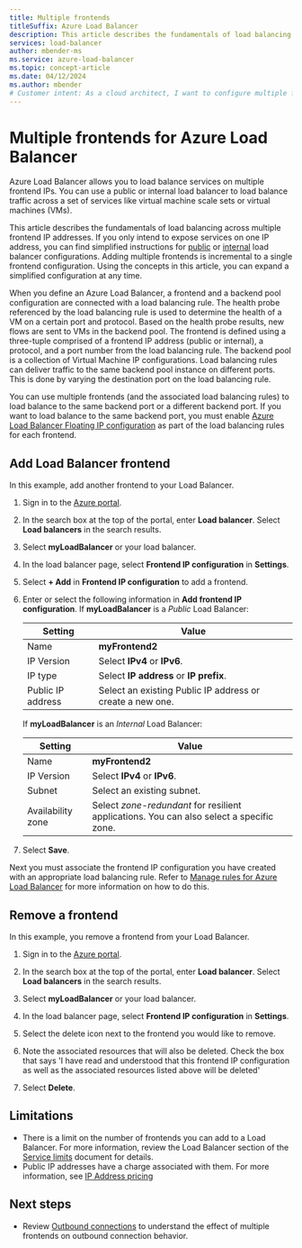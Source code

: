 ```yaml
---
title: Multiple frontends
titleSuffix: Azure Load Balancer
description: This article describes the fundamentals of load balancing across multiple IP addresses using the same port and protocol using multiple frontends on Azure Load Balancer.
services: load-balancer
author: mbender-ms
ms.service: azure-load-balancer
ms.topic: concept-article
ms.date: 04/12/2024
ms.author: mbender
# Customer intent: As a cloud architect, I want to configure multiple frontends on an Azure Load Balancer, so that I can efficiently distribute traffic across multiple services and improve the performance and availability of my applications.
---
```


# Multiple frontends for Azure Load Balancer

Azure Load Balancer allows you to load balance services on multiple frontend IPs. You can use a public or internal load balancer to load balance traffic across a set of services like virtual machine scale sets or virtual machines (VMs).

This article describes the fundamentals of load balancing across multiple frontend IP addresses. If you only intend to expose services on one IP address, you can find simplified instructions for [public](./quickstart-load-balancer-standard-public-portal.md) or [internal](./quickstart-load-balancer-standard-internal-portal.md) load balancer configurations. Adding multiple frontends is incremental to a single frontend configuration. Using the concepts in this article, you can expand a simplified configuration at any time.

When you define an Azure Load Balancer, a frontend and a backend pool configuration are connected with a load balancing rule. The health probe referenced by the load balancing rule is used to determine the health of a VM on a certain port and protocol. Based on the health probe results, new flows are sent to VMs in the backend pool. The frontend is defined using a three-tuple comprised of a frontend IP address (public or internal), a protocol, and a port number from the load balancing rule. The backend pool is a collection of Virtual Machine IP configurations. Load balancing rules can deliver traffic to the same backend pool instance on different ports. This is done by varying the destination port on the load balancing rule.

You can use multiple frontends (and the associated load balancing rules) to load balance to the same backend port or a different backend port. If you want to load balance to the same backend port, you must enable [Azure Load Balancer Floating IP configuration](load-balancer-floating-ip.md) as part of the load balancing rules for each frontend.

## Add Load Balancer frontend 
In this example, add another frontend to your Load Balancer.

1. Sign in to the [Azure portal](https://portal.azure.com).

2. In the search box at the top of the portal, enter **Load balancer**. Select **Load balancers** in the search results.

3. Select **myLoadBalancer** or your load balancer.

4. In the load balancer page, select **Frontend IP configuration** in **Settings**.

5. Select **+ Add** in **Frontend IP configuration** to add a frontend.

6. Enter or select the following information in **Add frontend IP configuration**.
If **myLoadBalancer** is a _Public_ Load Balancer:

    | Setting           | Value                                                     |
    |-------------------|-----------------------------------------------------------|
    | Name              | **myFrontend2**                                           |
    | IP Version        | Select **IPv4** or **IPv6**.                              |
    | IP type           | Select **IP address** or **IP prefix**.                   |
    | Public IP address | Select an existing Public IP address or create a new one. |
   
    If **myLoadBalancer** is an _Internal_ Load Balancer:

    | Setting           | Value                                                                                    |
    |-------------------|------------------------------------------------------------------------------------------|
    | Name              | **myFrontend2**                                                                          |
    | IP Version        | Select **IPv4** or **IPv6**.                                                             |
    | Subnet            | Select an existing subnet.                                                               |
    | Availability zone | Select *zone-redundant* for resilient applications. You can also select a specific zone. |

    
7. Select **Save**.

Next you must associate the frontend IP configuration you have created with an appropriate load balancing rule. Refer to [Manage rules for Azure Load Balancer](manage-rules-how-to.md#load-balancing-rules) for more information on how to do this.

## Remove a frontend

In this example, you remove a frontend from your Load Balancer.

1. Sign in to the [Azure portal](https://portal.azure.com).

2. In the search box at the top of the portal, enter **Load balancer**. Select **Load balancers** in the search results.

3. Select **myLoadBalancer** or your load balancer.

4. In the load balancer page, select **Frontend IP configuration** in **Settings**.

5. Select the delete icon next to the frontend you would like to remove.

6. Note the associated resources that will also be deleted. Check the box that says 'I have read and understood that this frontend IP configuration as well as the associated resources listed above will be deleted'

7. Select **Delete**.

## Limitations

* There is a limit on the number of frontends you can add to a Load Balancer. For more information, review the Load Balancer section of the [Service limits](../azure-resource-manager/management/azure-subscription-service-limits.md#load-balancer) document for details.
* Public IP addresses have a charge associated with them. For more information, see [IP Address pricing](https://azure.microsoft.com/pricing/details/ip-addresses/)

## Next steps

- Review [Outbound connections](load-balancer-outbound-connections.md) to understand the effect of multiple frontends on outbound connection behavior.